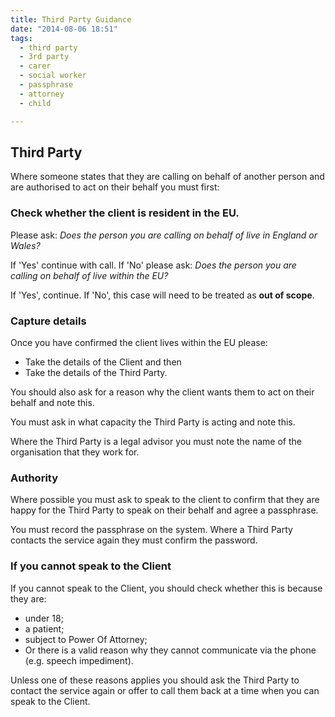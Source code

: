 ```yaml
---
title: Third Party Guidance
date: "2014-08-06 18:51"
tags:
  - third party
  - 3rd party
  - carer
  - social worker
  - passphrase
  - attorney
  - child

---
```


## Third Party

Where someone states that they are calling on behalf of another person and are authorised to act on their behalf you must first:

### Check whether the client is resident in the EU. 
Please ask: _Does the person you are calling on behalf of live in England or Wales?_

If 'Yes' continue with call. 
If 'No' please ask: _Does the person you are calling on behalf of live within the EU?_

If 'Yes', continue.
If 'No', this case will need to be treated as **out of scope**.

### Capture details 
Once you have confirmed the client lives within the EU please:

* Take the details of the Client and then
* Take the details of the Third Party.

You should also ask for a reason why the client wants them to act on their behalf and note this.

You must ask in what capacity the Third Party is acting and note this.

Where the Third Party is a legal advisor you must note the name of the organisation that they work for.

### Authority
Where possible you must ask to speak to the client to confirm that they are happy for the Third Party to speak on their behalf and agree a passphrase.

You must record the passphrase on the system. Where a Third Party contacts the service again they must confirm the password.

### If you cannot speak to the Client 

If you cannot speak to the Client, you should check whether this is because they are:
* under 18;
* a patient;
* subject to Power Of Attorney;
* Or there is a valid reason why they cannot communicate via the phone (e.g. speech impediment).

Unless one of these reasons applies you should ask the Third Party to contact the service again or offer to call them back at a time when you can speak to the Client.
